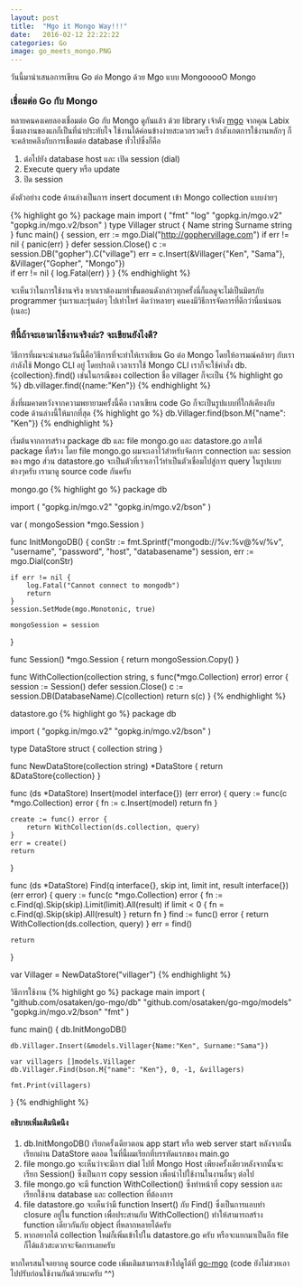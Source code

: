 ```yaml
---
layout: post
title:  "Mgo it Mongo Way!!!"
date:   2016-02-12 22:22:22
categories: Go
image: go_meets_mongo.PNG
---
```


วันนี้มานำเสนอการเขียน Go ต่อ Mongo ด้วย Mgo แบบ MongooooO Mongo
<!--more-->

### เชื่อมต่อ Go กับ Mongo
หลายคนคงเคยลองเชื่อมต่อ Go กับ Mongo ดูกันแล้ว ด้วย library เจ้าดัง [mgo] จากคุณ Labix ซึ่งผลงานของแกก็เป็นที่น่าประทับใจ ใช้งานได้ค่อนข้างง่ายสะดวกรวดเร็ว 
ถ้าสังเกตการใช้งานหลักๆ ก็จะคล้ายคลึงกับการเชื่อมต่อ database ทั่วไปซึ่งก็คือ

1. ต่อไปยัง database host และ เปิด session (dial)
2. Execute query หรือ update
3. ปิด session

ดังตัวอย่าง code ด้านล่างเป็นการ insert document เข้า Mongo collection แบบง่ายๆ 

{% highlight go %}
package main
import (
        "fmt"
	    "log"
        "gopkg.in/mgo.v2"
        "gopkg.in/mgo.v2/bson"
)
type Villager struct {
        Name string
        Surname string
}
func main() {
        session, err := mgo.Dial("http://gophervillage.com")
        if err != nil {
            panic(err)
        }
        defer session.Close()
        c := session.DB("gopher").C("village")
        err = c.Insert(&Villager{"Ken", "Sama"},
	               &Villager{"Gopher", "Mongo"})	               
        if err != nil {
            log.Fatal(err)
        }
}
{% endhighlight %}

จะเห็นว่าในการใช้งานจริง หากเราต้องมาทำขั้นตอนดังกล่าวทุกครั้งนี่ก็แลดูจะไม่เป็นมิตรกับ programmer รุ่นเราและรุ่นต่อๆ ไปเท่าไหร่
คิดว่าหลายๆ คนคงมีวิธีการจัดการที่ดีกว่านี่แน่นอน (เนอะ)  


### ทีนี้ถ้าจะเอามาใช้งานจริงล่ะ? จะเขียนยังไงดี?
วิธีการที่ผมจะนำเสนอวันนี้คือวิธีการที่จะทำให้เราเขียน Go ต่อ Mongo โดยให้อารมณ์คล้ายๆ กับเรากำลังใช้ Mongo CLI อยู่
โดยปรกติ เวลาเราใช้ Mongo CLI เราก็จะใช้คำสั่ง db.{collection}.find() เช่นในกรณีของ collection ชื่อ villager ก็จะเป็น
{% highlight go %}
db.villager.find({name:"Ken"})
{% endhighlight %}

สิ่งที่ผมคาดหวังจากความพยายามครั้งนี้คือ เวลาเขียน code Go ก็จะเป็นรูปแบบที่ใกล้เคียงกับ code ด้านล่างนี้ให้มากที่สุด
{% highlight go %}
db.Villager.find(bson.M{"name": "Ken"})
{% endhighlight %}

เริ่มต้นจากการสร้าง package db และ file mongo.go และ datastore.go ภายใต้ package ที่สร้าง
โดย file mongo.go ผมจะเอาไว้สำหรับจัดการ connection และ session ของ mgo ส่วน datastore.go จะเป็นตัวที่เราเอาไว้ทำเป็นตัวเชื่อมไปสู่การ query ในรูปแบบต่างๆครับ เรามาดู source code กันครับ

mongo.go 
{% highlight go %}
package db

import (
	"gopkg.in/mgo.v2"
	"gopkg.in/mgo.v2/bson"
)

var (
	mongoSession *mgo.Session
)

func InitMongoDB() {
	conStr := fmt.Sprintf("mongodb://%v:%v@%v/%v", "username", "password", "host", "databasename")
	session, err := mgo.Dial(conStr)

	if err != nil {
		log.Fatal("Cannot connect to mongodb")
		return
	}
	session.SetMode(mgo.Monotonic, true)

	mongoSession = session
}

func Session() *mgo.Session {
	return mongoSession.Copy()
}

func WithCollection(collection string, s func(*mgo.Collection) error) error {
	session := Session()
	defer session.Close()
	c := session.DB(DatabaseName).C(collection)
	return s(c)
}
{% endhighlight %}

datastore.go
{% highlight go %}
package db

import (
	"gopkg.in/mgo.v2"
	"gopkg.in/mgo.v2/bson"
)

type DataStore struct {
	collection string
}

func NewDataStore(collection string) *DataStore {
	return &DataStore{collection}
}

func (ds *DataStore) Insert(model interface{}) (err error) {
	query := func(c *mgo.Collection) error {
		fn := c.Insert(model)
		return fn
	}

	create := func() error {
		return WithCollection(ds.collection, query)
	}
	err = create()
	return
}

func (ds *DataStore) Find(q interface{}, skip int, limit int, result interface{}) (err error) {
	query := func(c *mgo.Collection) error {
		fn := c.Find(q).Skip(skip).Limit(limit).All(result)
		if limit < 0 {
			fn = c.Find(q).Skip(skip).All(result)
		}
		return fn
	}
	find := func() error {
		return WithCollection(ds.collection, query)
	}
	err = find()

	return
}

var Villager = NewDataStore("villager")
{% endhighlight %}

วิธีการใช้งาน
{% highlight go %}
package main
import (
	"github.com/osataken/go-mgo/db"
	"github.com/osataken/go-mgo/models"
	"gopkg.in/mgo.v2/bson"
	"fmt"
)

func main() {
	db.InitMongoDB()

	db.Villager.Insert(&models.Villager{Name:"Ken", Surname:"Sama"})

	var villagers []models.Villager
	db.Villager.Find(bson.M{"name": "Ken"}, 0, -1, &villagers)

	fmt.Print(villagers)
}
{% endhighlight %}

#### อธิบายเพิ่มเติมนิดนึง
1. db.InitMongoDB() เรียกครั้งเดียวตอน app start หรือ web server start หลังจากนั้นเรียกผ่าน DataStore ตลอด ในที่นี้ผมเรียกที่บรรทัดแรกของ main.go
2. file mongo.go จะเห็นว่าจะมีการ dial ไปที่ Mongo Host เพียงครั้งเดียวหลังจากนั้นจะเรียก Session() ซึ่งเป็นการ copy session เพื่อนำไปใช้งานในงานอื่นๆ ต่อไป
3. file mongo.go จะมี function WithCollection() ซึ่งทำหน้าที่ copy session และเรียกใช้งาน database และ collection ที่ต้องการ
4. file datastore.go จะเห็นว่ามี function Insert() กับ Find() ซึ่งเป็นการแอบทำ closure อยู่ใน function เพื่อประสานกับ WithCollection() ทำให้สามารถสร้าง function เดียวกันกับ object ที่หลากหลายได้ครับ
5. หากอยากได้ collection ใหม่ก็เพิ่มเข้าไปใน datastore.go ครับ หรือจะแยกมาเป็นอีก file ก็ได้แล้วสะดวกจะจัดการเลยครับ


หากใครสนใจอยากดู source code เพิ่มเติมสามารถเข้าไปดูได้ที่ [go-mgo]
(code ยังไม่สวยเอาไปปรับก่อนใช้งานกันด้วยนะครับ ^^)

[mgo]: https://labix.org/mgo
[go-mgo]: https://github.com/osataken/go-mgo